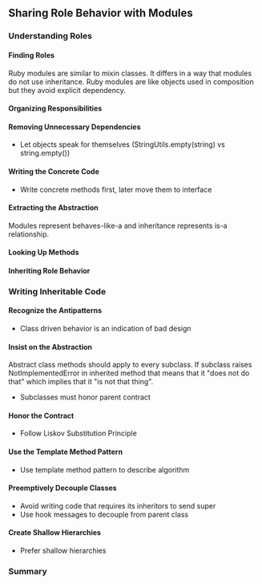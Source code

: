 ## Sharing Role Behavior with Modules

### Understanding Roles
#### Finding Roles
Ruby modules are similar to mixin classes. It 
differs in a way that modules do not use inheritance.
Ruby modules are like objects used in composition 
but they avoid explicit dependency.
#### Organizing Responsibilities
#### Removing Unnecessary Dependencies
* Let objects speak for themselves 
(StringUtils.empty(string) vs string.empty())
#### Writing the Concrete Code
* Write concrete methods first, later move 
them to interface
#### Extracting the Abstraction
Modules represent behaves-like-a and 
inheritance represents is-a
 relationship.
#### Looking Up Methods
#### Inheriting Role Behavior
### Writing Inheritable Code
#### Recognize the Antipatterns
* Class driven behavior is an indication of bad design
#### Insist on the Abstraction
Abstract class methods should apply to every subclass. 
If subclass raises NotImplementedError in inherited 
method that means that it "does not do that" which 
implies that it "is not that thing".
* Subclasses must honor parent contract
#### Honor the Contract
* Follow Liskov Substitution Principle
#### Use the Template Method Pattern
* Use template method pattern to describe algorithm
#### Preemptively Decouple Classes
* Avoid writing code that requires 
its inheritors to send super
* Use hook messages to decouple from parent class
#### Create Shallow Hierarchies
* Prefer shallow hierarchies
### Summary
